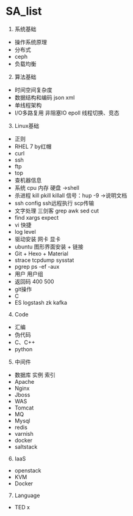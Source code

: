 # SA_list
1. 系统基础
 + 操作系统原理
 + 分布式
 + ceph
 + 负载均衡
2. 算法基础
 + 时间空间复杂度
 + 数据结构和编码 json xml
 + 单线程架构
 + I/O多路复用 非阻塞IO epoll 线程切换、竞态 
3. Linux基础
+ 正则
+ RHEL 7 by红帽
+ curl
+ ssh
+ ftp
+ top
+ 查机器信息
+ 	系统 cpu 内存 硬盘 ->shell
+ 杀进程 kill pkill killall 信号：hup -9  ->说明文档
+ ssh config ssh远程执行 scp传输 
+ 文字处理 三剑客 grep awk sed cut 
+ find xargs expect
+ vi 快捷
+ log level
+ 驱动安装 网卡 显卡
+ ubuntu 图形界面安装 + 链接
+ Git + Hexo + Material
+ strace tcpdump sysstat
+ pgrep ps -ef -aux
+ 用户 用户组
+ 返回码 400 500
+ git操作
+ C
+ ES logstash zk kafka
4. Code
+ 汇编
+ 伪代码
+ C、C++
+ python
5. 中间件
+ 数据库 实例 索引
+ Apache
+ Nginx
+ Jboss
+ WAS
+ Tomcat
+ MQ
+ Mysql
+ redis
+ varnish
+ docker
+ saltstack
6. IaaS
+ openstack
+ KVM
+ Docker
7. Language
+ TED x
